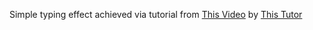 Simple typing effect achieved via tutorial from [This Video](https://www.youtube.com/watch?v=mULM6KcF_mo) by [This Tutor](https://github.com/kubowania)
